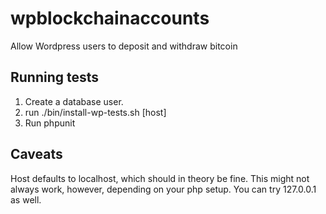 wpblockchainaccounts
====================

Allow Wordpress users to deposit and withdraw bitcoin

Running tests
-------------

1. Create a database user.
2. run ./bin/install-wp-tests.sh <db-name> <db-user> <db-pass> [host]
3. Run phpunit

Caveats
-------

Host defaults to localhost, which should in theory be fine. This might not always work, 
however, depending on your php setup. You can try 127.0.0.1 as well.

